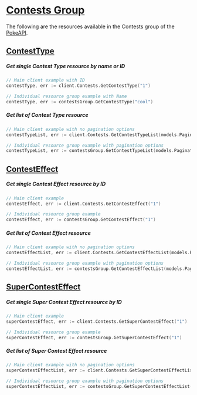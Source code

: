 # [Contests Group](https://pokeapi.co/docs/v2#contests-section)
The following are the resources available in the Contests group of the [PokeAPI](https://pokeapi.co/).

## [ContestType](https://pokeapi.co/docs/v2#contest-types)

##### Get single Contest Type resource by name or ID
```go
// Main client example with ID
contestType, err := client.Contests.GetContestType("1")

// Individual resource group example with Name
contestType, err := contestsGroup.GetContestType("cool")
```

##### Get list of Contest Type resource
```go
// Main client example with no pagination options
contestTypeList, err := client.Contests.GetContestTypeList(models.PaginationOptions{})

// Individual resource group example with pagination options
contestTypeList, err := contestsGroup.GetContestTypeList(models.PaginationOptions{Limit: 20, Offset: 20})
```

## [ContestEffect](https://pokeapi.co/docs/v2#contest-effects)

##### Get single Contest Effect resource by ID
```go 
// Main client example
contestEffect, err := client.Contests.GetContestEffect("1")

// Individual resource group example 
contestEffect, err := contestsGroup.GetContestEffect("1")
```

##### Get list of Contest Effect resource
```go
// Main client example with no pagination options
contestEffectList, err := client.Contests.GetContestEffectList(models.PaginationOptions{})

// Individual resource group example with pagination options
contestEffectList, err := contestsGroup.GetContestEffectList(models.PaginationOptions{Limit: 20, Offset: 20})
```

## [SuperContestEffect](https://pokeapi.co/docs/v2#super-contest-effects)

##### Get single Super Contest Effect resource by ID
```go
// Main client example
superContestEffect, err := client.Contests.GetSuperContestEffect("1")

// Individual resource group example
superContestEffect, err := contestsGroup.GetSuperContestEffect("1")
```

##### Get list of Super Contest Effect resource
```go
// Main client example with no pagination options
superContestEffectList, err := client.Contests.GetSuperContestEffectList(models.PaginationOptions{})

// Individual resource group example with pagination options
superContestEffectList, err := contestsGroup.GetSuperContestEffectList(models.PaginationOptions{Limit: 20, Offset: 20})
```
